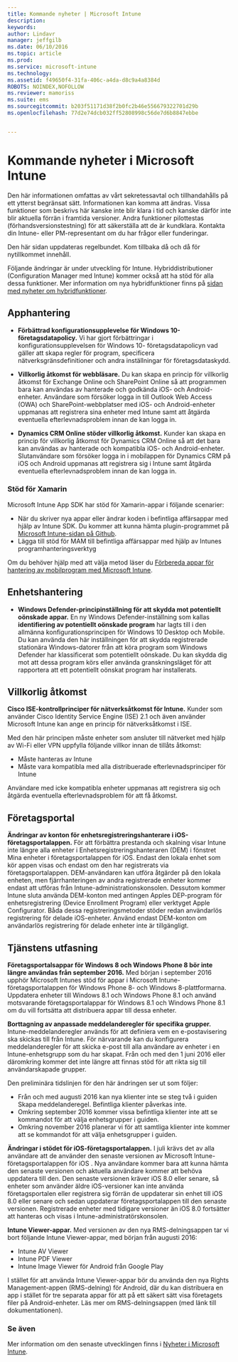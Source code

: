 ```yaml
---
title: Kommande nyheter | Microsoft Intune
description: 
keywords: 
author: Lindavr
manager: jeffgilb
ms.date: 06/10/2016
ms.topic: article
ms.prod: 
ms.service: microsoft-intune
ms.technology: 
ms.assetid: f49650f4-31fa-406c-a4da-d8c9a4a8384d
ROBOTS: NOINDEX,NOFOLLOW
ms.reviewer: mamoriss
ms.suite: ems
ms.sourcegitcommit: b203f51171d38f2b0fc2b46e556679322701d29b
ms.openlocfilehash: 77d2e74dcb032ff52808998c56de7d6b8847ebbe


---
```


# Kommande nyheter i Microsoft Intune
Den här informationen omfattas av vårt sekretessavtal och tillhandahålls på ett ytterst begränsat sätt. Informationen kan komma att ändras. Vissa funktioner som beskrivs här kanske inte blir klara i tid och kanske därför inte blir aktuella förrän i framtida versioner. Andra funktioner pilottestas (förhandsversionstestning) för att säkerställa att de är kundklara. Kontakta din Intune- eller PM-representant om du har frågor eller funderingar.

Den här sidan uppdateras regelbundet. Kom tillbaka då och då för nytillkommet innehåll.

Följande ändringar är under utveckling för Intune. Hybriddistributioner (Configuration Manager med Intune) kommer också att ha stöd för alla dessa funktioner. Mer information om nya hybridfunktioner finns på [sidan med nyheter om hybridfunktioner](https://technet.microsoft.com/en-US/library/mt718155(TechNet.10).aspx).


## Apphantering
- **Förbättrad konfigurationsupplevelse för Windows 10-företagsdatapolicy.** Vi har gjort förbättringar i konfigurationsupplevelsen för Windows 10- företagsdatapolicyn vad gäller att skapa regler för program, specificera nätverksgränsdefinitioner och andra inställningar för företagsdataskydd.
<!---TFS 1303011--->

- **Villkorlig åtkomst för webbläsare.** Du kan skapa en princip för villkorlig åtkomst för Exchange Online och SharePoint Online så att programmen bara kan användas av hanterade och godkända iOS- och Android-enheter. Användare som försöker logga in till Outlook Web Access (OWA) och SharePoint-webbplatser med iOS- och Android-enheter uppmanas att registrera sina enheter med Intune samt att åtgärda eventuella efterlevnadsproblem innan de kan logga in.
<!---TFS 1175844--->

- **Dynamics CRM Online stöder villkorlig åtkomst.** Kunder kan skapa en princip för villkorlig åtkomst för Dynamics CRM Online så att det bara kan användas av hanterade och kompatibla iOS- och Android-enheter. Slutanvändare som försöker logga in i mobilappen för Dynamics CRM på iOS och Android uppmanas att registrera sig i Intune samt åtgärda eventuella efterlevnadsproblem innan de kan logga in.
<!---TFS1295358--->

### Stöd för Xamarin
Microsoft Intune App SDK har stöd för Xamarin-appar i följande scenarier:

- När du skriver nya appar eller ändrar koden i befintliga affärsappar med hjälp av Intune SDK. Du kommer att kunna hämta plugin-programmet på [Microsoft Intune-sidan på Github](https://github.com/msintuneappsdk).
- Lägga till stöd för MAM till befintliga affärsappar med hjälp av Intunes programhanteringsverktyg

Om du behöver hjälp med att välja metod läser du [Förbereda appar för hantering av mobilprogram med Microsoft Intune](https://docs.microsoft.com/en-us/intune/deploy-use/decide-how-to-prepare-apps-for-mobile-application-management-with-microsoft-intune).
<!--- TFS 1061478 & TFS 1152340--->

## Enhetshantering
- **Windows Defender-principinställning för att skydda mot potentiellt oönskade appar.** En ny Windows Defender-inställning som kallas **identifiering av potentiellt oönskade program** har lagts till i den allmänna konfigurationsprincipen för Windows 10 Desktop och Mobile. Du kan använda den här inställningen för att skydda registrerade stationära Windows-datorer från att köra program som Windows Defender har klassificerat som potentiellt oönskade. Du kan skydda dig mot att dessa program körs eller använda granskningsläget för att rapportera att ett potentiellt oönskat program har installerats.
<!---TFS 1244478--->

## Villkorlig åtkomst
**Cisco ISE-kontrollprinciper för nätverksåtkomst för Intune.**  Kunder som använder Cisco Identity Service Engine (ISE) 2.1 och även använder Microsoft Intune kan ange en princip för nätverksåtkomst i ISE.

Med den här principen måste enheter som ansluter till nätverket med hjälp av Wi-Fi eller VPN uppfylla följande villkor innan de tillåts åtkomst:

* Måste hanteras av Intune
* Måste vara kompatibla med alla distribuerade efterlevnadsprinciper för Intune

Användare med icke kompatibla enheter uppmanas att registrera sig och åtgärda eventuella efterlevnadsproblem för att få åtkomst.
<!---TFS 1299144--->

## Företagsportal
**Ändringar av konton för enhetsregistreringshanterare i iOS-företagsportalappen.** För att förbättra prestanda och skalning visar Intune inte längre alla enheter i Enhetsregistreringshanteraren (DEM) i fönstret Mina enheter i företagsportalappen för iOS. Endast den lokala enhet som kör appen visas och endast om den har registrerats via företagsportalappen. DEM-användaren kan utföra åtgärder på den lokala enheten, men fjärrhanteringen av andra registrerade enheter kommer endast att utföras från Intune-administrationskonsolen.  Dessutom kommer Intune sluta använda DEM-konton med antingen Apples DEP-program för enhetsregistrering (Device Enrollment Program) eller verktyget Apple Configurator. Båda dessa registreringsmetoder stöder redan användarlös registrering för delade iOS-enheter. Använd endast DEM-konton om användarlös registrering för delade enheter inte är tillgängligt.
<!---TFS 1233681--->

## Tjänstens utfasning
**Företagsportalsappar för Windows 8 och Windows Phone 8 bör inte längre användas från september 2016.** Med början i september 2016 upphör Microsoft Intunes stöd för appar i Microsoft Intune-företagsportalappen för Windows Phone 8- och Windows 8-plattformarna. Uppdatera enheter till Windows 8.1 och Windows Phone 8.1 och använd motsvarande företagsportalappar för Windows 8.1 och Windows Phone 8.1 om du vill fortsätta att distribuera appar till dessa enheter.
<!---TFS 1255391--->

**Borttagning av anpassade meddelanderegler för specifika grupper.**
Intune-meddelanderegler används för att definiera vem en e-postavisering ska skickas till från Intune. För närvarande kan du konfigurera meddelanderegler för att skicka e-post till alla användare av enheter i en Intune-enhetsgrupp som du har skapat. Från och med den 1 juni 2016 eller däromkring kommer det inte längre att finnas stöd för att rikta sig till användarskapade grupper.

Den preliminära tidslinjen för den här ändringen ser ut som följer:
- Från och med augusti 2016 kan nya klienter inte se steg två i guiden Skapa meddelanderegel. Befintliga klienter påverkas inte.
- Omkring september 2016 kommer vissa befintliga klienter inte att se kommandot för att välja enhetsgrupper i guiden.
- Omkring november 2016 planerar vi för att samtliga klienter inte kommer att se kommandot för att välja enhetsgrupper i guiden.
<!---   TFS 1278864--->

**Ändringar i stödet för iOS-företagsportalappen.**
I juli krävs det av alla användare att de använder den senaste versionen av Microsoft Intune-företagsportalappen för iOS . Nya användare kommer bara att kunna hämta den senaste versionen och aktuella användare kommer att behöva uppdatera till den. Den senaste versionen kräver iOS 8.0 eller senare, så enheter som använder äldre iOS-versioner kan inte använda företagsportalen eller registrera sig förrän de uppdaterar sin enhet till iOS 8.0 eller senare och sedan uppdaterar företagsportalappen till den senaste versionen. Registrerade enheter med tidigare versioner än iOS 8.0 fortsätter att hanteras och visas i Intune-administratörskonsolen.  

**Intune Viewer-appar.** Med versionen av den nya RMS-delningsappen tar vi bort följande Intune Viewer-appar, med början från augusti 2016:
- Intune AV Viewer
- Intune PDF Viewer
- Intune Image Viewer för Android från Google Play

I stället för att använda Intune Viewer-appar bör du använda den nya Rights Management-appen (RMS-delning) för Android, där du kan distribuera en app i stället för tre separata appar för att på ett säkert sätt visa företagets filer på Android-enheter. Läs mer om RMS-delningsappen (med länk till dokumentationen).


### Se även
Mer information om den senaste utvecklingen finns i [Nyheter i Microsoft Intune](whats-new-in-microsoft-intune.md).



<!--HONumber=Jun16_HO3-->


